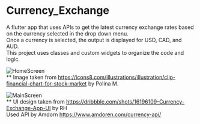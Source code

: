 # Currency_Exchange
A flutter app that uses APIs to get the latest currency exchange rates based on the currency selected in the drop down menu. <br> Once a currency is selected, the output is displayed for USD, CAD, and AUD.<br>This project uses classes and custom widgets to organize the code and logic.

![HomeScreen](https://github.com/Ana-Tran/currency_exchange/assets/77013315/831a0afc-80e1-4d43-ad60-754b401bd4d3)
<br>** Image taken from https://icons8.com/illustrations/illustration/clip-financial-chart-for-stock-market by Polina M.

![MainScreen](https://github.com/Ana-Tran/currency_exchange/assets/77013315/e2a5b7af-b696-4717-8b92-17fddbd3be3b)
<br>** UI design taken from https://dribbble.com/shots/16196109-Currency-Exchange-App-UI by RH
<br> Used API by Amdorn https://www.amdoren.com/currency-api/ 


